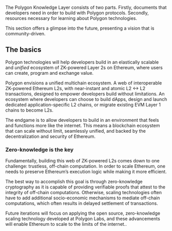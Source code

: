 <!--
---
comments: true
---
-->

The Polygon Knowledge Layer consists of two parts. Firstly, documents that developers need in order to build with Polygon protocols. Secondly, resources necessary for learning about Polygon technologies.

This section offers a glimpse into the future, presenting a vision that is community-driven.

## The basics

Polygon technologies will help developers build in an elastically scalable and *unified* ecosystem of ZK-powered Layer 2s on Ethereum, where users can create, program and exchange value.

Polygon envisions a unified multichain ecosystem. A web of interoperable ZK-powered Ethereum L2s, with near-instant and atomic L2 <-> L2 transactions, designed to empower developers build without limitations. An ecosystem where developers can choose to build dApps, design and launch dedicated application-specific L2 chains, or migrate existing EVM Layer 1 chains to become L2s.

The endgame is to allow developers to build in an environment that feels and functions more like the internet. This means a blockchain ecosystem that can scale without limit, seamlessly unified, and backed by the decentralization and security of Ethereum.

### Zero-knowledge is the key

Fundamentally, building this web of ZK-powered L2s comes down to one challenge: trustless, off-chain computation. In order to scale Ethereum, one needs to preserve Ethereum’s execution logic while making it more efficient.

The best way to accomplish this goal is through zero-knowledge cryptography as it is capable of providing verifiable proofs that attest to the integrity of off-chain computations. Otherwise, scaling technologies often have to add additional socio-economic mechanisms to mediate off-chain computations, which often results in delayed settlement of transactions.

Future iterations will focus on applying the open source, zero-knowledge scaling technology developed at Polygon Labs, and these advancements will enable Ethereum to scale to the limits of the internet..

